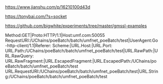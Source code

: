https://www.jianshu.com/p/16210100d43d

https://tonybai.com/?s=socket


https://github.com/bigwhite/experiments/tree/master/gmssl-examples



Method:GET|Proto:HTTP/1.1|Host:umf.com:50055
RequestURI:/UChains/poeBatch/batch/umfnet_poeBatch/test|UserAgent:Go-http-client/1.1|Referer:
Scheme:|URL.Host:|URL.Port:
URL.Path:/UChains/poeBatch/batch/umfnet_poeBatch/test|URL.RawPath:|URL.RawQuery:
URL.RawFragment:|URL.EscapedFragment:|URL.EscapedPath:/UChains/poeBatch/batch/umfnet_poeBatch/test
URL.RequestURI:/UChains/poeBatch/batch/umfnet_poeBatch/test|URL.String:/UChains/poeBatch/batch/umfnet_poeBatch/test
